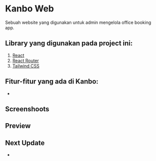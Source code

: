 # Kanbo Web

Sebuah website yang digunakan untuk admin mengelola office booking app.

## Library yang digunakan pada project ini:
1. [React](https://reactjs.org/)
2. [React Router](https://reacttraining.com/react-router/web/guides/quick-start)
3. [Tailwind CSS](https://tailwindcss.com/docs/guides/create-react-app)

## Fitur-fitur yang ada di Kanbo:
- 

## Screenshoots


## Preview

## Next Update
- 
